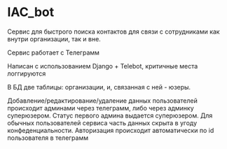 # IAC_bot

Сервис для быстрого поиска контактов для связи с сотрудниками как внутри организации, так и вне.

Сервис работает с Телеграмм

Написан с использованием Django + Telebot, критичные места логгируются

В БД две таблицы: организации, и, связанная с ней - юзеры.

Добавление/редактирование/удаление данных пользователей происходит админами через телеграмм, либо через админку суперюзером. Статус первого админа выдается суперюзером.
Для обычных пользователей сервиса часть данных скрыта в угоду конфеденциальности.
Авторизация происходит автоматически по id пользователя в телеграмм

